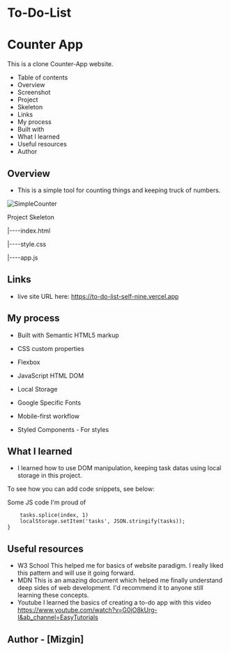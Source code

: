 # To-Do-List

<h1>Counter App</h1>
  
 This is a clone Counter-App website.

- Table of contents 
- Overview 
- Screenshot 
- Project 
- Skeleton 
- Links 
- My process 
- Built with 
- What I learned 
- Useful resources 
- Author

## Overview 

- This is a simple tool for counting things and keeping truck of numbers.


![SimpleCounter](https://i.ibb.co/vJjt0yB/resim-2023-05-21-155349314.png)

Project Skeleton

|----index.html

|----style.css

|----app.js

## Links 

- live site URL here: https://to-do-list-self-nine.vercel.app

## My process 

- Built with Semantic HTML5 markup

- CSS custom properties

- Flexbox

- JavaScript HTML DOM

- Local Storage

- Google Specific Fonts

- Mobile-first workflow

- Styled Components - For styles

## What I learned 

- I learned how to use DOM manipulation, keeping task datas using local storage in this project.

To see how you can add code snippets, see below:

Some JS code I'm proud of
```javascriptfunction removeTask(index) {
    tasks.splice(index, 1)
    localStorage.setItem('tasks', JSON.stringify(tasks));
}
```

## Useful resources 

- W3 School This helped me for basics of website paradigm. I really liked this pattern and will use it going forward. 
- MDN  This is an amazing document which helped me finally understand deep sides of web development. I'd recommend it to anyone still learning these concepts.
- Youtube I learned the basics of creating a to-do app with this video https://www.youtube.com/watch?v=G0jO8kUrg-I&ab_channel=EasyTutorials 

## Author - [Mizgin]
